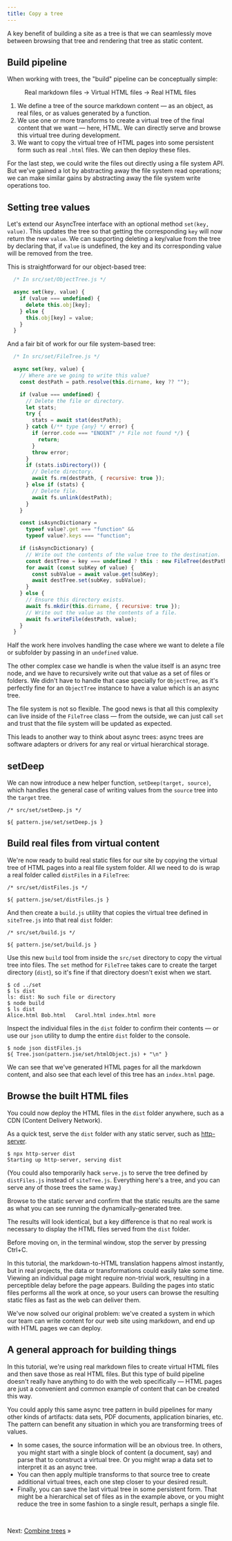```yaml
---
title: Copy a tree
---
```


A key benefit of building a site as a tree is that we can seamlessly move between browsing that tree and rendering that tree as static content.

## Build pipeline

When working with trees, the "build" pipeline can be conceptually simple:

<figure>
  Real markdown files → Virtual HTML files → Real HTML files
</figure>

1. We define a tree of the source markdown content — as an object, as real files, or as values generated by a function.
1. We use one or more transforms to create a virtual tree of the final content that we want — here, HTML. We can directly serve and browse this virtual tree during development.
1. We want to copy the virtual tree of HTML pages into some persistent form such as real `.html` files. We can then deploy these files.

For the last step, we could write the files out directly using a file system API. But we've gained a lot by abstracting away the file system read operations; we can make similar gains by abstracting away the file system write operations too.

## Setting tree values

Let's extend our AsyncTree interface with an optional method `set(key, value)`. This updates the tree so that getting the corresponding `key` will now return the new `value`. We can supporting deleting a key/value from the tree by declaring that, if `value` is undefined, the key and its corresponding value will be removed from the tree.

This is straightforward for our object-based tree:

```js
  /* In src/set/ObjectTree.js */

  async set(key, value) {
    if (value === undefined) {
      delete this.obj[key];
    } else {
      this.obj[key] = value;
    }
  }
```

And a fair bit of work for our file system-based tree:

```js
  /* In src/set/FileTree.js */

  async set(key, value) {
    // Where are we going to write this value?
    const destPath = path.resolve(this.dirname, key ?? "");

    if (value === undefined) {
      // Delete the file or directory.
      let stats;
      try {
        stats = await stat(destPath);
      } catch (/** type {any} */ error) {
        if (error.code === "ENOENT" /* File not found */) {
          return;
        }
        throw error;
      }
      if (stats.isDirectory()) {
        // Delete directory.
        await fs.rm(destPath, { recursive: true });
      } else if (stats) {
        // Delete file.
        await fs.unlink(destPath);
      }
    }

    const isAsyncDictionary =
      typeof value?.get === "function" &&
      typeof value?.keys === "function";

    if (isAsyncDictionary) {
      // Write out the contents of the value tree to the destination.
      const destTree = key === undefined ? this : new FileTree(destPath);
      for await (const subKey of value) {
        const subValue = await value.get(subKey);
        await destTree.set(subKey, subValue);
      }
    } else {
      // Ensure this directory exists.
      await fs.mkdir(this.dirname, { recursive: true });
      // Write out the value as the contents of a file.
      await fs.writeFile(destPath, value);
    }
  }
```

Half the work here involves handling the case where we want to delete a file or subfolder by passing in an `undefined` value.

The other complex case we handle is when the value itself is an async tree node, and we have to recursively write out that value as a set of files or folders. We didn't have to handle that case specially for `ObjectTree`, as it's perfectly fine for an `ObjectTree` instance to have a value which is an async tree.

The file system is not so flexible. The good news is that all this complexity can live inside of the `FileTree` class — from the outside, we can just call `set` and trust that the file system will be updated as expected.

This leads to another way to think about async trees: async trees are software adapters or drivers for any real or virtual hierarchical storage.

## setDeep

We can now introduce a new helper function, `setDeep(target, source)`, which handles the general case of writing values from the `source` tree into the `target` tree.

```${'js'}
/* src/set/setDeep.js */

${ pattern.jse/set/setDeep.js }
```

## Build real files from virtual content

We're now ready to build real static files for our site by copying the virtual tree of HTML pages into a real file system folder. All we need to do is wrap a real folder called `distFiles` in a `FileTree`:

```${'js'}
/* src/set/distFiles.js */

${ pattern.jse/set/distFiles.js }
```

And then create a `build.js` utility that copies the virtual tree defined in `siteTree.js` into that real `dist` folder:

```${'js'}
/* src/set/build.js */

${ pattern.jse/set/build.js }
```

<span class="tutorialStep"></span> Use this new `build` tool from inside the `src/set` directory to copy the virtual tree into files. The `set` method for `FileTree` takes care to create the target directory (`dist`), so it's fine if that directory doesn't exist when we start.

```console
$ cd ../set
$ ls dist
ls: dist: No such file or directory
$ node build
$ ls dist
Alice.html Bob.html   Carol.html index.html more
```

<span class="tutorialStep"></span> Inspect the individual files in the `dist` folder to confirm their contents — or use our `json` utility to dump the entire `dist` folder to the console.

```console
$ node json distFiles.js
${ Tree.json(pattern.jse/set/htmlObject.js) + "\n" }
```

We can see that we've generated HTML pages for all the markdown content, and also see that each level of this tree has an `index.html` page.

## Browse the built HTML files

You could now deploy the HTML files in the `dist` folder anywhere, such as a CDN (Content Delivery Network).

<span class="tutorialStep"></span> As a quick test, serve the `dist` folder with any static server, such as [http-server](https://github.com/http-party/http-server).

```console
$ npx http-server dist
Starting up http-server, serving dist
```

(You could also temporarily hack `serve.js` to serve the tree defined by `distFiles.js` instead of `siteTree.js`. Everything here's a tree, and you can serve any of those trees the same way.)

<span class="tutorialStep"></span> Browse to the static server and confirm that the static results are the same as what you can see running the dynamically-generated tree.

The results will look identical, but a key difference is that no real work is necessary to display the HTML files served from the `dist` folder.

<span class="tutorialStep"></span> Before moving on, in the terminal window, stop the server by pressing Ctrl+C.

In this tutorial, the markdown-to-HTML translation happens almost instantly, but in real projects, the data or transformations could easily take some time. Viewing an individual page might require non-trivial work, resulting in a perceptible delay before the page appears. Building the pages into static files performs all the work at once, so your users can browse the resulting static files as fast as the web can deliver them.

We've now solved our original problem: we've created a system in which our team can write content for our web site using markdown, and end up with HTML pages we can deploy.

## A general approach for building things

In this tutorial, we're using real markdown files to create virtual HTML files and then save those as real HTML files. But this type of build pipeline doesn't really have anything to do with the web specifically — HTML pages are just a convenient and common example of content that can be created this way.

You could apply this same async tree pattern in build pipelines for many other kinds of artifacts: data sets, PDF documents, application binaries, etc. The pattern can benefit any situation in which you are transforming trees of values.

- In some cases, the source information will be an obvious tree. In others, you might start with a single block of content (a document, say) and parse that to construct a virtual tree. Or you might wrap a data set to interpret it as an async tree.
- You can then apply multiple transforms to that source tree to create additional virtual trees, each one step closer to your desired result.
- Finally, you can save the last virtual tree in some persistent form. That might be a hierarchical set of files as in the example above, or you might reduce the tree in some fashion to a single result, perhaps a single file.

&nbsp;

Next: [Combine trees](combine.html) »
